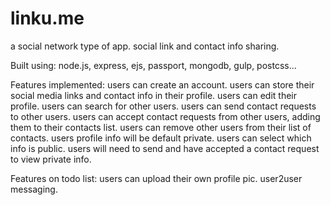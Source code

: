 # linku.me
a social network type of app.  social link and contact info sharing.

Built using:
node.js, express, ejs, passport, mongodb, gulp, postcss...

Features implemented:
users can create an account.
users can store their social media links and contact info in their profile.
users can edit their profile.
users can search for other users.
users can send contact requests to other users.
users can accept contact requests from other users, adding them to their contacts list.
users can remove other users from their list of contacts.
users profile info will be default private.
users can select which info is public.
users will need to send and have accepted a contact request to view private info.

Features on todo list:
users can upload their own profile pic.
user2user messaging.
